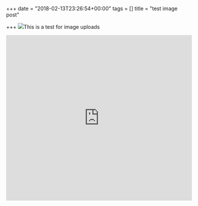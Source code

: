 +++
date = "2018-02-13T23:26:54+00:00"
tags = []
title = "test image post"

+++
![](/images/uploads/2018/02/texture2-1.jpg)This is a test for image uploads

<iframe width="100%" height="450" scrolling="no" frameborder="no" allow="autoplay" src="https://w.soundcloud.com/player/?url=https%3A//api.soundcloud.com/playlists/391699352&amp;color=%230b0b0b&amp;auto_play=false&amp;hide_related=false&amp;show_comments=true&amp;show_user=true&amp;show_reposts=false&amp;show_teaser=true"></iframe>